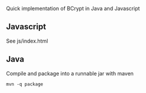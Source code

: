 Quick implementation of BCrypt in Java and Javascript

## Javascript ##
See js/index.html

## Java ##
Compile and package into a runnable jar with maven
```
mvn -q package
```


